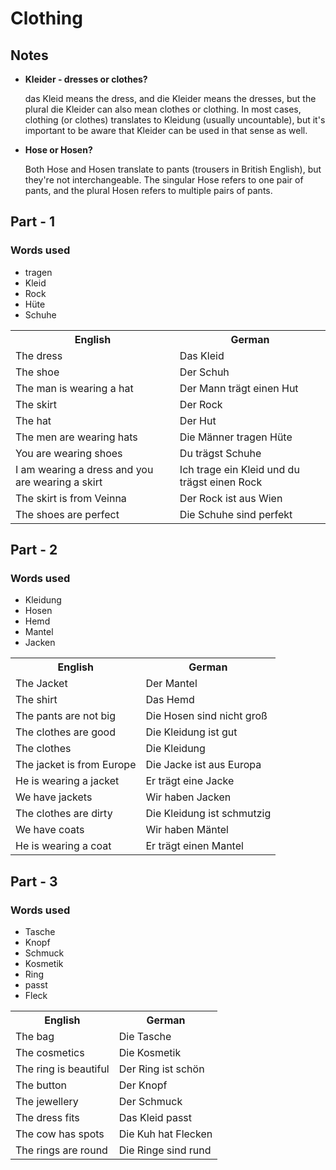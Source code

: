 # Clothing

## Notes

* **Kleider - dresses or clothes?**

    das Kleid means the dress, and die Kleider means the dresses, but the plural die Kleider can also mean clothes or clothing. In most cases, clothing (or clothes) translates to Kleidung (usually uncountable), but it's important to be aware that Kleider can be used in that sense as well.


* **Hose or Hosen?**

    Both Hose and Hosen translate to pants (trousers in British English), but they're not interchangeable. The singular Hose refers to one pair of pants, and the plural Hosen refers to multiple pairs of pants.

## Part - 1

### Words used
+ tragen
+ Kleid
+ Rock
+ Hüte
+ Schuhe

<table>
	<tr>
        <th>English</th>
        <th>German</th>
    </tr>
    <tr>
        <td>The dress</td>
        <td>Das Kleid</td>
    </tr>
    <tr>
        <td>The shoe</td>
        <td>Der Schuh</td>
    </tr>
    <tr>
        <td>The man is wearing a hat</td>
        <td>Der Mann trägt einen Hut</td>
    </tr>
    <tr>
        <td>The skirt</td>
        <td>Der Rock</td>
    </tr>
    <tr>
        <td>The hat</td>
        <td>Der Hut</td>
    </tr>
    <tr>
        <td>The men are wearing hats</td>
        <td>Die Männer tragen Hüte</td>
    </tr>
    <tr>
        <td>You are wearing shoes</td>
        <td>Du trägst Schuhe</td>
    </tr>
    <tr>
        <td>I am wearing a dress and you are wearing a skirt</td>
        <td>Ich trage ein Kleid und du trägst einen Rock</td>
    </tr>
    <tr>
        <td>The skirt is from Veinna</td>
        <td>Der Rock ist aus Wien</td>
    </tr>
    <tr>
        <td>The shoes are perfect</td>
        <td>Die Schuhe sind perfekt</td>
    </tr>
</table>

## Part - 2

### Words used
+ Kleidung
+ Hosen
+ Hemd
+ Mantel
+ Jacken

<table>
    <tr>
        <th>English</th>
        <th>German</th>
    </tr>
    <tr>
        <td>The Jacket</td>
        <td>Der Mantel</td>
    </tr>
    <tr>
        <td>The shirt</td>
        <td>Das Hemd</td>
    </tr>
    <tr>
        <td>The pants are not big</td>
        <td>Die Hosen sind nicht groß</td>
    </tr>
    <tr>
        <td>The clothes are good</td>
        <td>Die Kleidung ist gut</td>
    </tr>
    <tr>
        <td>The clothes</td>
        <td>Die Kleidung</td>
    </tr>
    <tr>
        <td>The jacket is from Europe</td>
        <td>Die Jacke ist aus Europa</td>
    </tr>
    <tr>
        <td>He is wearing a jacket</td>
        <td>Er trägt eine Jacke</td>
    </tr>
    <tr>
        <td>We have jackets</td>
        <td>Wir haben Jacken</td>
    </tr>
    <tr>
        <td>The clothes are dirty</td>
        <td>Die Kleidung ist schmutzig</td>
    </tr>
        <tr>
        <td>We have coats</td>
        <td>Wir haben Mäntel</td>
    </tr>
        <tr>
        <td>He is wearing a coat</td>
        <td>Er trägt einen Mantel</td>
    </tr>
</table>

## Part - 3

### Words used
+ Tasche
+ Knopf
+ Schmuck
+ Kosmetik
+ Ring
+ passt
+ Fleck

<table>
    <tr>
        <th>English</th>
        <th>German</th>
    </tr>
    <tr>
        <td>The bag</td>
        <td>Die Tasche</td>
    </tr>
    <tr>
        <td>The cosmetics</td>
        <td>Die Kosmetik</td>
    </tr>
    <tr>
        <td>The ring is beautiful</td>
        <td>Der Ring ist schön</td>
    </tr>
    <tr>
        <td>The button</td>
        <td>Der Knopf</td>
    </tr>
    <tr>
        <td>The jewellery</td>
        <td>Der Schmuck</td>
    </tr>
    <tr>
        <td>The dress fits</td>
        <td>Das Kleid passt</td>
    </tr>
    <tr>
        <td>The cow has spots</td>
        <td>Die Kuh hat Flecken</td>
    </tr>
    <tr>
        <td>The rings are round</td>
        <td>Die Ringe sind rund</td>
    </tr>
</table>
